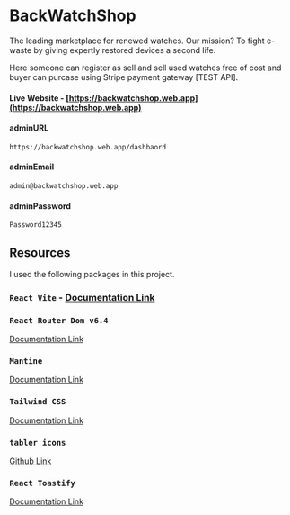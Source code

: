 # BackWatchShop
The leading marketplace for renewed watches. Our mission? To fight e-waste by giving expertly restored devices a second life.

Here someone can register as sell and sell used watches free of cost and buyer can purcase using Stripe payment gateway [TEST API].

#### Live Website - [https://backwatchshop.web.app](https://backwatchshop.web.app)

#### adminURL
```
https://backwatchshop.web.app/dashbaord
```
#### adminEmail
```
admin@backwatchshop.web.app
```
#### adminPassword
```
Password12345
```

## Resources
I used the following packages in this project.

### `React Vite` - [Documentation Link](https://vitejs.dev/guide)

### `React Router Dom v6.4`
[Documentation Link](https://reactrouter.com/en/main/start/overview)

### `Mantine`
[Documentation Link](https://mantine.dev/pages/getting-started)

### `Tailwind CSS`
[Documentation Link](https://tailwindcss.com/docs)

### `tabler icons`
[Github Link](https://github.com/tabler/tabler-icons)

### `React Toastify`
[Documentation Link](https://fkhadra.github.io/react-toastify/introduction)